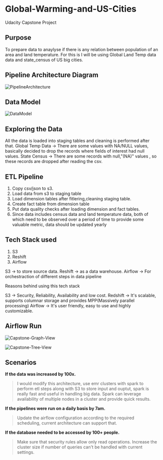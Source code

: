 # Global-Warming-and-US-Cities
Udacity Capstone Project


## Purpose

To prepare data to anaylyse if there is any relation between population of an area and land temperature. For this is I will be using Global Land Temp data data and state_census of US big cities.

## Pipeline Architecture Diagram

![PipelineArchitecture](https://user-images.githubusercontent.com/23046900/147948965-bb76fc75-3f9d-404c-983f-1569f176bd7e.jpg)


## Data Model

![DataModel](https://user-images.githubusercontent.com/23046900/148059288-d2baf655-72b8-477d-9a51-dc705a7d228c.jpg)


## Exploring the Data

All the data is loaded into staging tables and cleaning is performed after that.
Global Temp Data -> There are some values with NA/NULL values, basically decided to drop the records where fields of interest had null values.
State Census -> There are some records with null,"(NA)" values , so these records are dropped after reading the csv.


## ETL Pipeline

1. Copy csv/json to s3.
2. Load data from s3 to staging table
3. Load dimension tables after fitlering,cleaning staging table.
4. Create fact table from dimension table
5. Put data quality checks after loading dimension and fact tables.
6. Since data includes census data and land temperature data, both of which need to be observed over a period
   of time to provide some valuable metric, data should be updated yearly


## Tech Stack used 

1. S3
2. Reshift
3. Airflow

S3 -> to store source data.
Reshift -> as a data warehouse.
Airflow -> For orchestraction of different steps in data pipeline

Reasons behind using this tech stack

S3 -> Security, Reliability, Availability and low cost.
Redshift -> It's scalable, supports columnar storage and provides MPP(Massively parallel processing)
Airflow -> It's user friendly, easy to use and highly customizable.

## Airflow Run

![Capstone-Graph-View](https://user-images.githubusercontent.com/23046900/148825809-d0edb1d0-5dc8-48b9-8478-8dbb0af2c5a7.PNG)

![Capstone-Tree-View](https://user-images.githubusercontent.com/23046900/148825842-92bfa4ea-ea39-493f-8761-5693cc3b246a.PNG)


## Scenarios

**If the data was increased by 100x.**
> I would modify this architecture, use emr clusters with spark to perform etl steps along with S3 to store
input and ouptut, spark is really fast and useful in handling big data. Spark can leverage availability of 
multiple nodes in a cluster and provide quick results.

**If the pipelines were run on a daily basis by 7am.**
> Update the airflow configuration according to the required scheduling, current architecture can support that.

**If the database needed to be accessed by 100+ people.**
> Make sure that security rules allow only read operations.
> Increase the cluster size if number of queries can't be handled with current settings.
